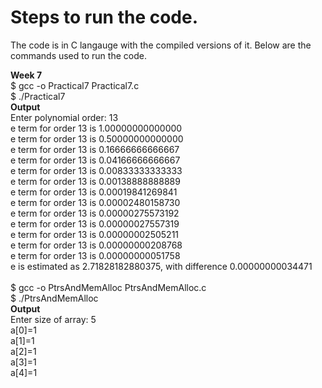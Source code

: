 # Steps to run the code.

The code is in C langauge with the compiled versions of it. Below are the commands used to run the code.

<strong>Week 7</strong> <br>
$ gcc -o Practical7 Practical7.c <br>
$ ./Practical7  <br>
<strong>Output</strong> <br>
Enter polynomial order: 13 <br>
e term for order 13 is 1.00000000000000 <br>
e term for order 13 is 0.50000000000000 <br>
e term for order 13 is 0.16666666666667 <br>
e term for order 13 is 0.04166666666667 <br>
e term for order 13 is 0.00833333333333 <br>
e term for order 13 is 0.00138888888889 <br>
e term for order 13 is 0.00019841269841 <br>
e term for order 13 is 0.00002480158730 <br>
e term for order 13 is 0.00000275573192 <br>
e term for order 13 is 0.00000027557319 <br>
e term for order 13 is 0.00000002505211 <br>
e term for order 13 is 0.00000000208768 <br>
e term for order 13 is 0.00000000051758 <br>
e is estimated as 2.71828182880375, with difference 0.00000000034471 <br>
 <br>
$ gcc -o PtrsAndMemAlloc PtrsAndMemAlloc.c <br>
$ ./PtrsAndMemAlloc  <br>
<strong>Output</strong> <br>
Enter size of array: 5 <br>
a[0]=1 <br>
a[1]=1 <br>
a[2]=1 <br>
a[3]=1 <br>
a[4]=1 <br>
 <br>
